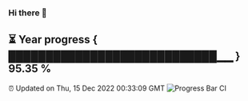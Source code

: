 ### Hi there 👋
⏳ Year progress { ████████████████████████████▁▁ } 95.35 %
---
⏰ Updated on Thu, 15 Dec 2022 00:33:09 GMT
![Progress Bar CI](https://github.com/Moyi321/Moyi321/workflows/Progress%20Bar%20CI/badge.svg)
